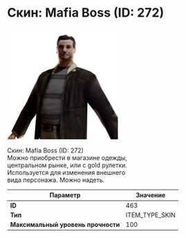 # Скин: Mafia Boss (ID: 272)

![Item Image](../img/463.webp?raw=true)

Скин: Mafia Boss (ID: 272)<br>Можно приобрести в магазине одежды,<br>центральном рынке, или с gold рулетки.<br>Используется для изменения внешнего<br>вида персонажа. Можно надеть.


| Параметр | Значение |
|----------|----------|
| **ID** | 463 |
| **Тип** | ITEM_TYPE_SKIN |
| **Максимальный уровень прочности** | 100 |

